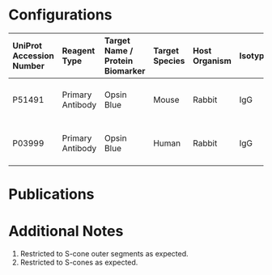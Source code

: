 # Configurations

| UniProt Accession Number   | Reagent Type     | Target Name / Protein Biomarker   | Target Species   | Host Organism   | Isotype   | Clonality   | Vendor         | Catalog Number   | Conjugate    | RRID      | Availability   | Method        | Tissue Preservation               | Target Tissue   | Tissue State   | Detergent    | Antigen Retrieval Conditions   | Dye Inactivation Conditions   | Recommend   | Agree               | Disagree   | Contributor         | Notes       |
|:---------------------------|:-----------------|:----------------------------------|:-----------------|:----------------|:----------|:------------|:---------------|:-----------------|:-------------|:----------|:---------------|:--------------|:----------------------------------|:----------------|:---------------|:-------------|:-------------------------------|:------------------------------|:------------|:--------------------|:-----------|:--------------------|:------------|
| P51491                     | Primary Antibody | Opsin Blue                        | Mouse            | Rabbit          | IgG       | Polyclonal  | MilliporeSigma | AB5407           | Unconjugated | AB_177457 | Stock          | IBEX2D Manual | 1:4 Cytofix/Cytoperm Fixed Frozen | Retina          | NA             | 0.1% Saponin | NA                             | NA                            | Yes         | 0000-0003-2088-8310 | NA         | 0000-0003-2088-8310 | [1](#notes) |
| P03999                     | Primary Antibody | Opsin Blue                        | Human            | Rabbit          | IgG       | Polyclonal  | MilliporeSigma | AB5407           | Unconjugated | AB_177457 | Stock          | IBEX2D Manual | 1:4 Cytofix/Cytoperm Fixed Frozen | Retina          | NA             | 0.1% Saponin | NA                             | NA                            | Yes         | 0000-0003-2088-8310 | NA         | 0000-0003-2088-8310 | [2](#notes) |

# Publications



# Additional Notes

<a name="notes"></a>
1. Restricted to S-cone outer segments as expected.
2. Restricted to S-cones as expected.
